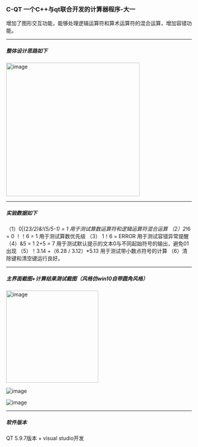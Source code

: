 ### C-QT 一个C++与qt联合开发的计算器程序-大一
增加了图形交互功能，能够处理逻辑运算符和算术运算符的混合运算，增加容错功能。 


------------------
##### 整体设计思路如下
<img width="362" alt="image" src="https://github.com/ZJY-Joey/C-QT/assets/113656901/04fc1904-6a53-4b1c-aaec-1eaeb2114e5b">

------------------
##### 实验数据如下

（1）0|(2*3/2)&!(5/5-1)  =  1     用于测试算数运算符和逻辑运算符混合运算
（2）2*!6  =  0    ！！6  = 1   用于测试算数优先级
（3） 1！6  = ERROR            用于测试容错异常提醒
（4）&5 = 1    2+5 = 7           用于测试默认提示的文本0与不同起始符号的输出，避免01出现
（5）！3.14 +（6.28 / 3.12）*5.13  用于测试带小数点符号的计算
（6）清除键和清空键运行良好。

------------------
##### 主界面截图+计算结果测试截图（风格仿win10自带圆角风格）

<img width="250" alt="image" src="https://github.com/ZJY-Joey/C-QT/assets/113656901/2a1613e2-78ed-45f3-8a97-8aa7cbf2e306">

![image](https://github.com/ZJY-Joey/C-QT/assets/113656901/1290ce56-9773-4528-87c7-7b637ec335ea)

![image](https://github.com/ZJY-Joey/C-QT/assets/113656901/c35a5415-0416-46dc-81b2-4f6a6724fe99)


-------------------
##### 软件版本
QT 5.9.7版本 + visual studio开发


